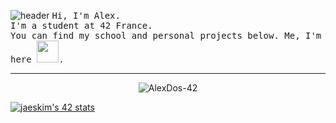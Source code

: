 ![header](https://capsule-render.vercel.app/api?type=waving)
<samp> Hi, I'm Alex.<br> I'm a student at 42 France.<br>
You can find my school and personal projects below. Me, I'm here <a href="https://www.linkedin.com/in/dos-santos-alex/"><img src="https://icon-library.net//images/linkedin-logo-icon/linkedin-logo-icon-12.jpg" width="35" /></a>.
 </samp>

<!--
**AlexDos-42/AlexDos-42** is a ✨ _special_ ✨ repository because its `README.md` (this file) appears on your GitHub profile.
https://www.linkedin.com/in/dos-santos-alex/
Here are some ideas to get you started:

- 🔭 I’m currently working on ...
- 🌱 I’m currently learning ...
- 👯 I’m looking to collaborate on ...
- 🤔 I’m looking for help with ...
- 💬 Ask me about ...
- 📫 How to reach me: ...
- 😄 Pronouns: ...
- ⚡ Fun fact: ...
-->

-----------
<p align="center"> <img src="https://github-readme-stats.vercel.app/api?username=AlexDos-42&show_icons=true&count_private=true" alt="AlexDos-42" /> </p>

[![jaeskim's 42 stats](https://badge42.herokuapp.com/api/stats/alesanto?cursus=42cursus)](https://github.com/JaeSeoKim/badge42)


